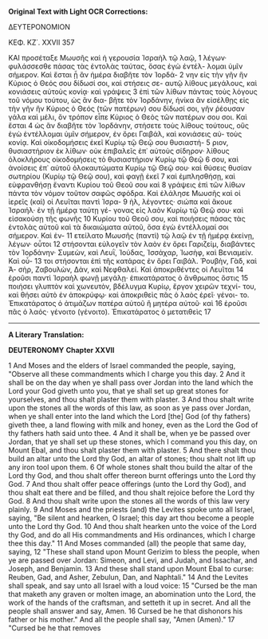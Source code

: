 **Original Text with Light OCR Corrections:**

ΔΕΥΤΕΡΟΝΟΜΙΟΝ

ΚΕΦ. ΚΖ΄. XXVII 357

ΚΑΙ προσέταξε Μωυσῆς καὶ ἡ γερουσία Ἰσραὴλ τῷ λαῷ, 1
λέγων· φυλάσσεσθε πάσας τὰς ἐντολὰς ταύτας, ὅσας ἐγὼ ἐντέλ-
λομαι ὑμῖν σήμερον. Καὶ ἔσται ᾗ ἂν ἡμέρα διαβῆτε τὸν Ἰορδά- 2
νην εἰς τὴν γῆν ἣν Κύριος ὁ Θεός σου δίδωσί σοι, καὶ στήσεις σε-
αυτῷ λίθους μεγάλους, καὶ κονιάσεις αὐτοὺς κονίᾳ· καὶ γράψεις 3
ἐπὶ τῶν λίθων πάντας τοὺς λόγους τοῦ νόμου τούτου, ὡς ἂν δια-
βῆτε τὸν Ἰορδάνην, ἡνίκα ἂν εἰσέλθῃς εἰς τὴν γῆν ἣν Κύριος ὁ
Θεός (τῶν πατέρων) σου δίδωσί σοι, γῆν ῥέουσαν γάλα καὶ μέλι,
ὃν τρόπον εἶπε Κύριος ὁ Θεὸς τῶν πατέρων σου σοι. Καὶ ἔσται 4
ὡς ἂν διαβῆτε τὸν Ἰορδάνην, στήσετε τοὺς λίθους τούτους, οὓς
ἐγὼ ἐντέλλομαι ὑμῖν σήμερον, ἐν ὄρει Γαιβάλ, καὶ κονιάσεις αὐ-
τοὺς κονίᾳ. Καὶ οἰκοδομήσεις ἐκεῖ Κυρίῳ τῷ Θεῷ σου θυσιαστή- 5
ριον, θυσιαστήριον ἐκ λίθων· οὐκ ἐπιβαλεῖς ἐπ᾿ αὐτοὺς σίδηρον·
λίθους ὁλοκλήρους οἰκοδομήσεις τὸ θυσιαστήριον Κυρίῳ τῷ Θεῷ 6
σου, καὶ ἀνοίσεις ἐπ᾿ αὐτοῦ ὁλοκαυτώματα Κυρίῳ τῷ Θεῷ σου·
καὶ θύσεις θυσίαν σωτηρίου (Κυρίῳ τῷ Θεῷ σου), καὶ φαγῇ ἐκεῖ 7
καὶ ἐμπλησθήσῃ, καὶ εὐφρανθήσῃ ἔναντι Κυρίου τοῦ Θεοῦ σου καὶ 8
γράψεις ἐπὶ τῶν λίθων πάντα τὸν νόμον τοῦτον σαφῶς σφόδρα.
Καὶ ἐλάλησε Μωυσῆς καὶ οἱ ἱερεῖς (καὶ) οἱ Λευῖται παντὶ Ἰσρα- 9
ὴλ, λέγοντες· σιώπα καὶ ἄκουε Ἰσραήλ· ἐν τῇ ἡμέρᾳ ταύτῃ γέ-
γονας εἰς λαὸν Κυρίῳ τῷ Θεῷ σου· καὶ εἰσακούσῃ τῆς φωνῆς 10
Κυρίου τοῦ Θεοῦ σου, καὶ ποιήσεις πάσας τὰς ἐντολὰς αὐτοῦ καὶ
τὰ δικαιώματα αὐτοῦ, ὅσα ἐγὼ ἐντέλλομαί σοι σήμερον. Καὶ ἐν- 11
ετείλατο Μωυσῆς (παντὶ) τῷ λαῷ ἐν τῇ ἡμέρᾳ ἐκείνῃ, λέγων· οὗτοι 12
στήσονται εὐλογεῖν τὸν λαὸν ἐν ὄρει Γαριζείμ, διαβάντες τὸν Ἰορδάνην·
Συμεὼν, καὶ Λευῒ, Ἰούδας, Ἰσσάχαρ, Ἰωσὴφ, καὶ Βενιαμείν. Καὶ οὗ- 13
τοι στήσονται ἐπὶ τῆς κατάρας ἐν ὄρει Γαιβάλ. Ῥουβὴν, Γὰδ, καὶ Ἀ-
σὴρ, Ζαβουλὼν, Δὰν, καὶ Νεφθαλεί. Καὶ ἀποκριθέντες οἱ Λευῖται 14
ἐροῦσι παντὶ Ἰσραὴλ φωνῇ μεγάλῃ· ἐπικατάρατος ὁ ἄνθρωπος ὅστις 15
ποιήσει γλυπτὸν καὶ χωνευτὸν, βδέλυγμα Κυρίῳ, ἔργον χειρῶν τεχνί-
του, καὶ θήσει αὐτὸ ἐν ἀποκρύφῳ· καὶ ἀποκριθεὶς πᾶς ὁ λαὸς ἐρεῖ· γένοι-
το. Ἐπικατάρατος ὁ ἀτιμάζων πατέρα αὐτοῦ ἢ μητέρα αὐτοῦ· καὶ 16
ἐροῦσι πᾶς ὁ λαός· γένοιτο (γένοιτο). Ἐπικατάρατος ὁ μετατιθεὶς 17

---

**A Literary Translation:**

**DEUTERONOMY**
**Chapter XXVII**

1 And Moses and the elders of Israel commanded the people, saying,
"Observe all these commandments which I charge you this day.
2 And it shall be on the day when ye shall pass over Jordan into the land which the Lord your God giveth unto you,
that ye shall set up great stones for yourselves, and thou shalt plaster them with plaster.
3 And thou shalt write upon the stones all the words of this law,
as soon as ye pass over Jordan, when ye shall enter into the land which the Lord [the] God (of thy fathers) giveth thee,
a land flowing with milk and honey, even as the Lord the God of thy fathers hath said unto thee.
4 And it shall be, when ye be passed over Jordan,
that ye shall set up these stones, which I command you this day, on Mount Ebal, and thou shalt plaster them with plaster.
5 And there shalt thou build an altar unto the Lord thy God, an altar of stones;
thou shalt not lift up any iron tool upon them.
6 Of whole stones shalt thou build the altar of the Lord thy God,
and thou shalt offer thereon burnt offerings unto the Lord thy God.
7 And thou shalt offer peace offerings (unto the Lord thy God),
and thou shalt eat there and be filled, and thou shalt rejoice before the Lord thy God.
8 And thou shalt write upon the stones all the words of this law very plainly.
9 And Moses and the priests (and) the Levites spoke unto all Israel, saying,
"Be silent and hearken, O Israel; this day art thou become a people unto the Lord thy God.
10 And thou shalt hearken unto the voice of the Lord thy God,
and do all His commandments and His ordinances, which I charge thee this day."
11 And Moses commanded (all) the people that same day, saying,
12 "These shall stand upon Mount Gerizim to bless the people, when ye are passed over Jordan:
Simeon, and Levi, and Judah, and Issachar, and Joseph, and Benjamin.
13 And these shall stand upon Mount Ebal to curse:
Reuben, Gad, and Asher, Zebulun, Dan, and Naphtali."
14 And the Levites shall speak, and say unto all Israel with a loud voice:
15 "Cursed be the man that maketh any graven or molten image,
an abomination unto the Lord, the work of the hands of the craftsman,
and setteth it up in secret. And all the people shall answer and say, Amen.
16 Cursed be he that dishonors his father or his mother."
And all the people shall say, "Amen (Amen)."
17 "Cursed be he that removes